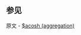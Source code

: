## 参见

原文 - [$acosh (aggregation)]( https://docs.mongodb.com/manual/reference/operator/aggregation/acosh/ )

